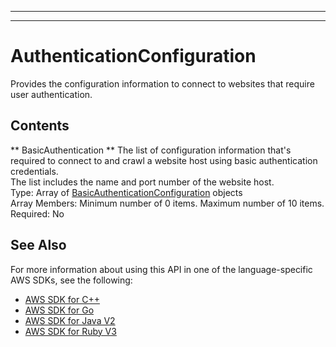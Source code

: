 --------

--------

# AuthenticationConfiguration<a name="API_AuthenticationConfiguration"></a>

Provides the configuration information to connect to websites that require user authentication\.

## Contents<a name="API_AuthenticationConfiguration_Contents"></a>

 ** BasicAuthentication **   <a name="Kendra-Type-AuthenticationConfiguration-BasicAuthentication"></a>
The list of configuration information that's required to connect to and crawl a website host using basic authentication credentials\.  
The list includes the name and port number of the website host\.  
Type: Array of [BasicAuthenticationConfiguration](API_BasicAuthenticationConfiguration.md) objects  
Array Members: Minimum number of 0 items\. Maximum number of 10 items\.  
Required: No

## See Also<a name="API_AuthenticationConfiguration_SeeAlso"></a>

For more information about using this API in one of the language\-specific AWS SDKs, see the following:
+  [AWS SDK for C\+\+](https://docs.aws.amazon.com/goto/SdkForCpp/kendra-2019-02-03/AuthenticationConfiguration) 
+  [AWS SDK for Go](https://docs.aws.amazon.com/goto/SdkForGoV1/kendra-2019-02-03/AuthenticationConfiguration) 
+  [AWS SDK for Java V2](https://docs.aws.amazon.com/goto/SdkForJavaV2/kendra-2019-02-03/AuthenticationConfiguration) 
+  [AWS SDK for Ruby V3](https://docs.aws.amazon.com/goto/SdkForRubyV3/kendra-2019-02-03/AuthenticationConfiguration) 